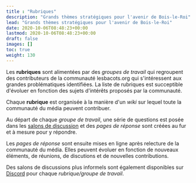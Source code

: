 ```yaml
---
title : "Rubriques"
description: "Grands thèmes stratégiques pour l'avenir de Bois-le-Roi"
lead: "Grands thèmes stratégiques pour l'avenir de Bois-le-Roi"
date: 2020-10-06T08:48:23+00:00
lastmod: 2020-10-06T08:48:23+00:00
draft: false
images: []
toc: true
weight: 130
---
```


Les **rubriques** sont alimentées par des *groupes de travail* qui regroupent des contributeurs de la communauté lesbacots.org qui s'intéressent aux grandes problématiques identifiées.
La liste de rubriques est succeptible d'évoluer en fonction des sujets d'intérêts proposés par la communauté.

Chaque **rubrique** est organisée à la manière d'un *wiki* sur lequel toute la communauté du média peuvent contribuer.

Au départ de chaque *groupe de travail*, une série de questions est posée dans les [salons de discussion](https://www.lesbacots.org/comment_participer/comment_contribuer/discord/) et des *pages de réponse* sont créées au fur et à mesure pour y répondre.

Les *pages de réponse* sont ensuite mises en ligne après relecture de la communauté du média.
Elles peuvent évoluer en fonction de nouveaux éléments, de réunions, de discutions et de nouvelles contributions.

Des salons de discussions plus informels sont également disponibles sur  [Discord](https://www.lesbacots.org/comment_participer/comment_contribuer/discord/) pour chaque *rubrique/groupe de travail*.
